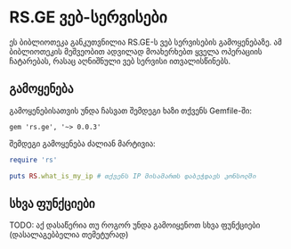 # RS.GE ვებ-სერვისები

ეს ბიბლიოთეკა განკუთვნილია RS.GE-ს ვებ სერვისების გამოყენებაზე.
ამ ბიბლიოთეკის მეშვეობით ადვილად მოახერხებთ ყველა ოპერაციის ჩატარებას,
რასაც აღნიშნული ვებ სერვისი ითვალისწინებს.

## გამოყენება

გამოყენებისათვის უნდა ჩასვათ შემდეგი ხაზი თქვენს Gemfile-ში:

	gem 'rs.ge', '~> 0.0.3'

შემდეგი გამოყენება ძალიან მარტივია:

```ruby
require 'rs'

puts RS.what_is_my_ip # თქვენს IP მისამართს დაბეჭდავს კონსოლში
```

## სხვა ფუნქციები

TODO: აქ დასაწერია თუ როგორ უნდა გამოიყენოთ სხვა ფუნქციები (დასალაგებბელია თემეტურად)